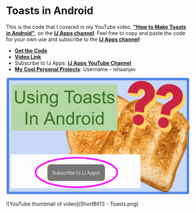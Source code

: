 # Toasts in Android
This is the code that I covered in my YouTube video, [**"How to Make Toasts in Android"**](https://www.youtube.com/watch?v=XickVmsDFX4), on the [**IJ Apps channel**](https://www.youtube.com/channel/UCLQUpH7SdkAXAeK6jeeF8zg). Feel free to copy and paste the code for your own use and subscribe to the [**IJ Apps channel**](https://www.youtube.com/channel/UCLQUpH7SdkAXAeK6jeeF8zg)!

- [**Get the Code**](https://github.com/IJ-Apps/Toasts-in-Android/blob/master/Toasts.java)
- [**Video Link**](https://www.youtube.com/watch?v=XickVmsDFX4)
- Subscribe to IJ Apps: [**IJ Apps YouTube Channel**](https://www.youtube.com/channel/UCLQUpH7SdkAXAeK6jeeF8zg)
- [**My Cool Personal Projects**](https://github.com/ishaanjav): Username - ishaanjav

[![YouTube thumbnail of video](https://github.com/IJ-Apps/Toasts-in-Android/blob/master/ShortBit13%20-%20Toasts.PNG)](http://www.youtube.com/watch?v=YOUTUBE_VIDEO_ID_HERE "Video Title")

![YouTube thumbnail of video](ShortBit13 - Toasts.png)
